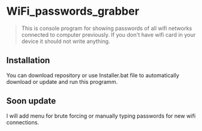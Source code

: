 # WiFi_passwords_grabber
> This is console program for showing passwords of all wifi networks connected to computer previously. If you don't have wifi card in your device it should not write anything.


## Installation
 You can download repository or use Installer.bat file to automatically download or update and run this programm. 

## Soon update
I will add menu for brute forcing or manually typing passwords for new wifi connections.
